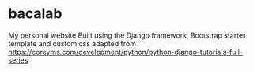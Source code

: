 # bacalab
My personal website
Built using the Django framework, Bootstrap starter template and custom css adapted from https://coreyms.com/development/python/python-django-tutorials-full-series
